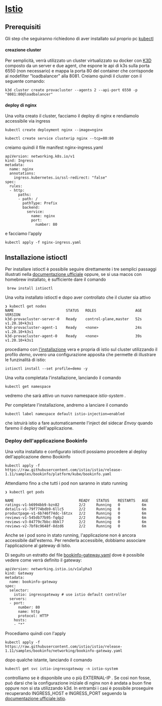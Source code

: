 # [Istio](https://istio.io/latest/) 

## Prerequisiti
Gli step che seguiranno richiedono di aver installato sul proprio pc [kubectl](https://kubernetes.io/docs/tasks/tools/) 
#### creazione cluster
Per semplicità, verrà utilizzato un cluster virtualizzato su docker con [K3D](https://k3d.io/) composto da un server e due agent, che espone le api di k3s sulla porta 6550 (non necessario) e mappa la porta 80 del container che corrisponde al nodefilter "loadbalancer" alla 8081.
Creiamo quindi il cluster con il seguente comando:

```
k3d cluster create provacluster --agents 2 --api-port 6550 -p "8081:80@loadbalancer"
```
#### deploy di nginx
Una volta creato il cluster, facciamo il deploy di nginx e rendiamolo accessibile via ingress

```
kubectl create deployment nginx --image=nginx
```
```
kubectl create service clusterip nginx --tcp=80:80
```
creiamo quindi il file manifest nginx-ingress.yaml

```
apiVersion: networking.k8s.io/v1
kind: Ingress
metadata:
  name: nginx
  annotations:
    ingress.kubernetes.io/ssl-redirect: "false"
spec:
  rules:
  - http:
      paths:
      - path: /
        pathType: Prefix
        backend:
          service:
            name: nginx
            port:
              number: 80
```
e facciamo l'apply

```
kubectl apply -f nginx-ingress.yaml
```

## Installazione istioctl
Per installare istioctl è possibile seguire direttamente i tre semplici passaggi illustrati nella [documentazione ufficiale](https://istio.io/latest/docs/setup/getting-started/#download) oppure, se si usa macos con homebrew installato, è sufficiente dare il comando 

```
 brew install istioctl
```
Una volta installato istioctl e dopo aver controllato che il cluster sia attivo 

```
❯ kubectl get nodes
NAME                        STATUS   ROLES                  AGE   VERSION
k3d-provacluster-server-0   Ready    control-plane,master   52s   v1.20.10+k3s1
k3d-provacluster-agent-1    Ready    <none>                 24s   v1.20.10+k3s1
k3d-provacluster-agent-0    Ready    <none>                 39s   v1.20.10+k3s1
``` 
procediamo con [l'installazione](https://istio.io/latest/docs/setup/getting-started/#install) vera e propria di istio sul cluster utilizzando il profilo *demo*, ovvero una configurazione apposita che permette di illustrare le funzinalità di istio:

```
istioctl install --set profile=demo -y
```
Una volta completata l'installazione, lanciando il comando 
```
kubectl get namespace
```
vedremo che sarà attivo un nuovo namespace *istio-system* .

Per completare l'installazione, andremo a lanciare il comando 

```
kubectl label namespace default istio-injection=enabled
```
che istruirà istio a fare automaticamente l'inject del sidecar *Envoy* quando faremo il deploy dell'applicazione.

### Deploy dell'applicazione Bookinfo 
Una volta installato e configurato istioctl possiamo procedere al deploy dell'applicazione demo Bookinfo

```
kubectl apply -f https://raw.githubusercontent.com/istio/istio/release-1.11/samples/bookinfo/platform/kube/bookinfo.yaml 
```
Attendiamo fino a che tutti i pod non saranno in stato running 

```
❯ kubectl get pods

NAME                              READY   STATUS    RESTARTS   AGE
ratings-v1-b6994bb9-bzn82         2/2     Running   0          6m
details-v1-79f774bdb9-6llc5       2/2     Running   0          6m
productpage-v1-6b746f74dc-l6tzx   2/2     Running   0          6m
reviews-v1-545db77b95-fqdp2       2/2     Running   0          6m
reviews-v3-84779c7bbc-8bkl7       2/2     Running   0          6m
reviews-v2-7bf8c9648f-8dzd6       2/2     Running   0          6m
```

Anche se i pod sono in stato running, l'applicazione non è ancora accessibile dall'esterno. Per renderla accessibile, dobbiamo associare l'applicazione al gateway di Istio. 

Di seguito un estratto del file [bookinfo-gateway.yaml](https://raw.githubusercontent.com/istio/istio/release-1.11/samples/bookinfo/networking/bookinfo-gateway.yaml) dove è possibile vedere come verrà definito il gateway:

```
apiVersion: networking.istio.io/v1alpha3
kind: Gateway
metadata:
  name: bookinfo-gateway
spec:
  selector:
    istio: ingressgateway # use istio default controller
  servers:
  - port:
      number: 80
      name: http
      protocol: HTTP
    hosts:
    - "*"

```
Procediamo quindi con l'apply 

```
kubectl apply -f https://raw.githubusercontent.com/istio/istio/release-1.11/samples/bookinfo/networking/bookinfo-gateway.yaml
```
dopo qualche istante, lanciando il comando 

```
kubectl get svc istio-ingressgateway -n istio-system
```
controlliamo se è disponibile uno o più EXTERNAL-IP . Se così non fosse, può darsi che la configurazione iniziale di nginx non è andata a buon fine oppure non si sta utilizzando k3d. In entrambi i casi è possibile proseguire recuperando INGRESS_HOST e INGRESS_PORT seguendo la [documentazione ufficiale istio](https://istio.io/latest/docs/setup/getting-started/#determining-the-ingress-ip-and-ports).


 
